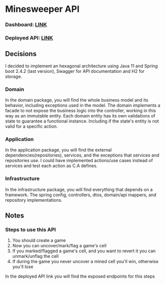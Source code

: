 # Minesweeper API

### Dashboard: [LINK](https://trello.com/b/stfoFttq/minesweeper)
### Deployed API: [LINK](https://minesweeper-1.herokuapp.com/swagger-ui.html)

## Decisions 
I decided to implement an hexagonal architecture using Java 11 and Spring boot 2.4.2 (last version),
Swagger for API documentation and H2 for storage.

### Domain
In the domain package, you will find the whole business model and its behavior, including exceptions used in the model.
The domain implements a facade to not expose the business logic into the controller, working in this way as an immutable entity.
Each domain entity has its own validations of state to guarantee a functional instance.
Including if the state's entity is not valid for a specific action.

### Application
In the application package, you will find the external dependencies(repositories), services,
and the exceptions that services and repositories use.
I could have implemented actions/use cases instead of services and test each action as C.A defines.

### Infrastructure
In the infrastructure package, you will find everything that depends on a framework.
The spring config, controllers, dtos, domain/api mappers, and repository implementations.

## Notes

### Steps to use this API

1. You should create a game
2. Now you can uncover/mark/flag a game's cell
3. If you marked/flagged a game's cell, and you want to revert it you can unmark/unflag the cell 
4. If during the game you never uncover a mined cell you'll win, otherwise you'll lose

In the deployed API link you will find the exposed endpoints for this steps
